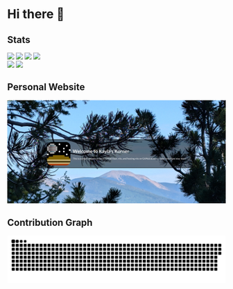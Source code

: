 # Hi there 👋

## Stats
![](http://github-profile-summary-cards.vercel.app/api/cards/profile-details?username=Kaympe20&theme=tokyonight)
![](http://github-profile-summary-cards.vercel.app/api/cards/productive-time?username=Kaympe20&theme=tokyonight&utcOffset=4)
![](https://github-readme-stats.vercel.app/api?username=Kaympe20&theme=tokyonight&hide_border=true&include_all_commits=true&count_private=true)
![](https://github-readme-streak-stats.herokuapp.com/?user=Kaympe20&theme=tokyonight&hide_border=true) <br />
![](https://github-readme-stats.hackclub.dev/api/wakatime?username=418&api_domain=hackatime.hackclub.com&theme=tokyonight&custom_title=Hackatime+Stats&layout=compact&cache_seconds=0&hide_border=true)
![](https://github-readme-stats.vercel.app/api/top-langs/?username=Kaympe20&theme=tokyonight&hide_border=true&include_all_commits=true&count_private=true&layout=pie)

## Personal Website
[![](https://raw.githubusercontent.com/Kaympe20/kaympe20/refs/heads/main/img/Screenshot_20250602_090509.png)](https://owo.bet)

## Contribution Graph
![snake gif](https://github.com/NeonGamerBot-QK/NeonGamerBot-QK/blob/output/github-contribution-grid-snake.svg)
